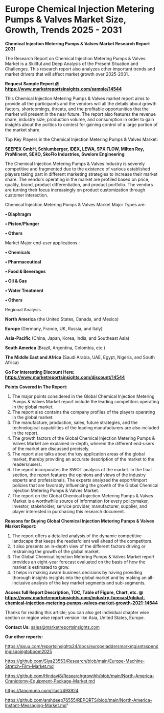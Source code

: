 # Europe Chemical Injection Metering Pumps & Valves Market Size, Growth, Trends 2025 - 2031

<strong>Chemical Injection Metering Pumps & Valves Market Research Report 2031</strong>

The Research Report on Chemical Injection Metering Pumps & Valves Market is a Skillful and Deep Analysis of the Present Situation and Challenges. This research report also analyzes other important trends and market drivers that will affect market growth over 2025-2031.

<strong>Request Sample Report @ <a href=https://www.marketreportsinsights.com/sample/14544>https://www.marketreportsinsights.com/sample/14544</a></strong>

This Chemical Injection Metering Pumps & Valves market report aims to provide all the participants and the vendors will all the details about growth factors, shortcomings, threats, and the profitable opportunities that the market will present in the near future. The report also features the revenue share, industry size, production volume, and consumption in order to gain insights about the politics to contest for gaining control of a large portion of the market share.

Top Key Players in the Chemical Injection Metering Pumps & Valves Market:

<strong>SEEPEX GmbH, Schlumberger, IDEX, LEWA, SPX FLOW, Milton Roy, ProMinent, SEKO, SkoFlo Industries, Swelore Engineering</strong>

The Chemical Injection Metering Pumps & Valves Industry is severely competitive and fragmented due to the existence of various established players taking part in different marketing strategies to increase their market share. The vendors operating in the market are profiled based on price, quality, brand, product differentiation, and product portfolio. The vendors are turning their focus increasingly on product customization through customer interaction.

Chemical Injection Metering Pumps & Valves Market Major Types are:

<strong>• Diaphragm

• Piston/Plunger

• Others</strong>

Market Major end-user applications :

<strong>• Chemicals

• Pharmaceutical

• Food & Beverages

• Oil & Gas

• Water Treatment

• Others</strong>

Regional Analysis

</u><strong><b>North America</b></strong> (the United States, Canada, and Mexico)

<strong><b>Europe </b></strong>(Germany, France, UK, Russia, and Italy)

<strong><b>Asia-Pacific</b></strong> (China, Japan, Korea, India, and Southeast Asia)

<strong><b>South America</b></strong> (Brazil, Argentina, Colombia, etc.)

<strong><b>The Middle East and Africa</b></strong> (Saudi Arabia, UAE, Egypt, Nigeria, and South Africa)

<strong>Go For Interesting Discount Here: <a href=https://www.marketreportsinsights.com/discount/14544>https://www.marketreportsinsights.com/discount/14544</a></strong>

<strong>Points Covered in The Report:</strong>
<ol>
  <li>The major points considered in the Global Chemical Injection Metering Pumps & Valves Market report include the leading competitors operating in the global market.</li>
  <li>The report also contains the company profiles of the players operating in the global market.</li>
  <li>The manufacture, production, sales, future strategies, and the technological capabilities of the leading manufacturers are also included in the report.</li>
  <li>The growth factors of the Global Chemical Injection Metering Pumps & Valves Market are explained in-depth, wherein the different end-users of the market are discussed precisely.</li>
  <li>The report also talks about the key application areas of the global market, thereby providing an accurate description of the market to the readers/users.</li>
  <li>The report incorporates the SWOT analysis of the market. In the final section, the report features the opinions and views of the industry experts and professionals. The experts analyzed the export/import policies that are favorably influencing the growth of the Global Chemical Injection Metering Pumps & Valves Market.</li>
  <li>The report on the Global Chemical Injection Metering Pumps & Valves Market is a worthwhile source of information for every policymaker, investor, stakeholder, service provider, manufacturer, supplier, and player interested in purchasing this research document.</li>
</ol>
<strong>Reasons for Buying Global Chemical Injection Metering Pumps & Valves Market Report:</strong>

<ol>
  <li>The report offers a detailed analysis of the dynamic competitive landscape that keeps the reader/client well ahead of the competitors.</li>
  <li>It also presents an in-depth view of the different factors driving or restraining the growth of the global market.</li>
  <li>The Global Chemical Injection Metering Pumps & Valves Market report provides an eight-year forecast evaluated on the basis of how the market is estimated to grow.</li>
  <li>It helps in making aware business decisions by having providing thorough insights insights into the global market and by making an all-inclusive analysis of the key market segments and sub-segments.</li>
</ol>
<strong>Access full Report Description, TOC, Table of Figure, Chart, etc. @ <a href=https://www.marketreportsinsights.com/industry-forecast/global-chemical-injection-metering-pumps-valves-market-growth-2021-14544>https://www.marketreportsinsights.com/industry-forecast/global-chemical-injection-metering-pumps-valves-market-growth-2021-14544</a></strong>


Thanks for reading this article; you can also get individual chapter wise section or region wise report version like Asia, United States, Europe.

<strong>Contact Us:</strong>
sales@marketreportsinsights.com

<strong>Our other reports:</strong>

<a href=https://issuu.com/reportsinsights24/docs/europeladdersmarketgiantsspendingisgoingtoboom2025>https://issuu.com/reportsinsights24/docs/europeladdersmarketgiantsspendingisgoingtoboom2025</a>

<a href=https://github.com/Siya23553/Research/blob/main/Europe-Machine-Stretch-Film-Market.md>https://github.com/Siya23553/Research/blob/main/Europe-Machine-Stretch-Film-Market.md</a>

<a href=https://github.com/Hindavi8/Researchgrowthh/blob/main/North-America-Craniotomy-Equipment-Package-Market.md>https://github.com/Hindavi8/Researchgrowthh/blob/main/North-America-Craniotomy-Equipment-Package-Market.md</a>

<a href=https://tanomuno.com/illust/493924>https://tanomuno.com/illust/493924</a>

<a href=https://github.com/arshdeep76555/REPORTS/blob/main/North-America-Instant-Messaging-Market.md>https://github.com/arshdeep76555/REPORTS/blob/main/North-America-Instant-Messaging-Market.md</a>"
